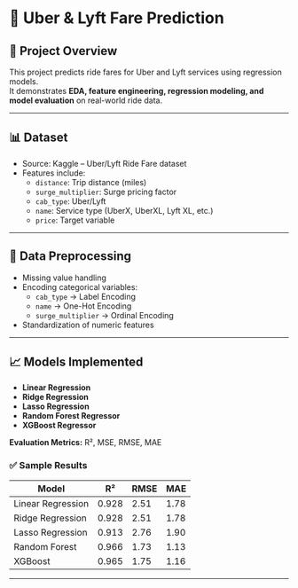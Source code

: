 # 🚖 Uber & Lyft Fare Prediction

## 📌 Project Overview
This project predicts ride fares for Uber and Lyft services using regression models.  
It demonstrates **EDA, feature engineering, regression modeling, and model evaluation** on real-world ride data.  

---

## 📊 Dataset
- Source: Kaggle – Uber/Lyft Ride Fare dataset  
- Features include:
  - `distance`: Trip distance (miles)  
  - `surge_multiplier`: Surge pricing factor  
  - `cab_type`: Uber/Lyft  
  - `name`: Service type (UberX, UberXL, Lyft XL, etc.)  
  - `price`: Target variable  

---

## 🧹 Data Preprocessing
- Missing value handling  
- Encoding categorical variables:
  - `cab_type` → Label Encoding  
  - `name` → One-Hot Encoding  
  - `surge_multiplier` → Ordinal Encoding  
- Standardization of numeric features  

---

## 📈 Models Implemented
- **Linear Regression**  
- **Ridge Regression**  
- **Lasso Regression**  
- **Random Forest Regressor**  
- **XGBoost Regressor**  

**Evaluation Metrics:** R², MSE, RMSE, MAE  

### ✅ Sample Results

| Model              | R²    | RMSE  | MAE  |
|-------------------|-------|-------|------|
| Linear Regression  | 0.928 | 2.51  | 1.78 |
| Ridge Regression   | 0.928 | 2.51  | 1.78 |
| Lasso Regression   | 0.913 | 2.76  | 1.90 |
| Random Forest      | 0.966 | 1.73  | 1.13 |
| XGBoost            | 0.965 | 1.75  | 1.16 |

---
